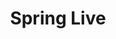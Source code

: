 ---
title: "Spring Live"
type: "tv-show"
id: "spring-live"
description: 24 hours of cloud native content. 
image: "/images/tv/shows/spring-live.png"
weight: 4
---